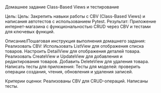 Домашнее задание
Class-Based Views и тестирование

Цель:
Цель:
Закрепить навыки работы с CBV (Class-Based Views) и написания автотестов с использованием Pytest.
Результат:
Приложение интернет-магазина с функциональностью CRUD через CBV и тестами для ключевых функций.


Описание/Пошаговая инструкция выполнения домашнего задания:
Реализовать CBV:
Использовать ListView для отображения списка товаров.
Настроить DetailView для отображения деталей товара.
Реализовать CreateView и UpdateView для добавления и редактирования товаров.
Добавить DeleteView для удаления товара.
Написать тесты для приложения:
Тесты для моделей: проверить операции создания, чтения, обновления и удаления записей.

Критерии оценки:
Реализованы CBV для CRUD-операций.
Написаны тесты.
